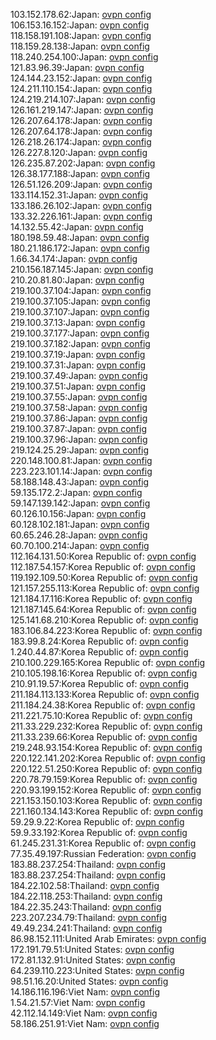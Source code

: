 103.152.178.62:Japan: [ovpn config](vpn/103_152_178_62.ovpn)  
106.153.16.152:Japan: [ovpn config](vpn/106_153_16_152.ovpn)  
118.158.191.108:Japan: [ovpn config](vpn/118_158_191_108.ovpn)  
118.159.28.138:Japan: [ovpn config](vpn/118_159_28_138.ovpn)  
118.240.254.100:Japan: [ovpn config](vpn/118_240_254_100.ovpn)  
121.83.96.39:Japan: [ovpn config](vpn/121_83_96_39.ovpn)  
124.144.23.152:Japan: [ovpn config](vpn/124_144_23_152.ovpn)  
124.211.110.154:Japan: [ovpn config](vpn/124_211_110_154.ovpn)  
124.219.214.107:Japan: [ovpn config](vpn/124_219_214_107.ovpn)  
126.161.219.147:Japan: [ovpn config](vpn/126_161_219_147.ovpn)  
126.207.64.178:Japan: [ovpn config](vpn/126_207_64_178.ovpn)  
126.207.64.178:Japan: [ovpn config](vpn/126_207_64_178.ovpn)  
126.218.26.174:Japan: [ovpn config](vpn/126_218_26_174.ovpn)  
126.227.8.120:Japan: [ovpn config](vpn/126_227_8_120.ovpn)  
126.235.87.202:Japan: [ovpn config](vpn/126_235_87_202.ovpn)  
126.38.177.188:Japan: [ovpn config](vpn/126_38_177_188.ovpn)  
126.51.126.209:Japan: [ovpn config](vpn/126_51_126_209.ovpn)  
133.114.152.31:Japan: [ovpn config](vpn/133_114_152_31.ovpn)  
133.186.26.102:Japan: [ovpn config](vpn/133_186_26_102.ovpn)  
133.32.226.161:Japan: [ovpn config](vpn/133_32_226_161.ovpn)  
14.132.55.42:Japan: [ovpn config](vpn/14_132_55_42.ovpn)  
180.198.59.48:Japan: [ovpn config](vpn/180_198_59_48.ovpn)  
180.21.186.172:Japan: [ovpn config](vpn/180_21_186_172.ovpn)  
1.66.34.174:Japan: [ovpn config](vpn/1_66_34_174.ovpn)  
210.156.187.145:Japan: [ovpn config](vpn/210_156_187_145.ovpn)  
210.20.81.80:Japan: [ovpn config](vpn/210_20_81_80.ovpn)  
219.100.37.104:Japan: [ovpn config](vpn/219_100_37_104.ovpn)  
219.100.37.105:Japan: [ovpn config](vpn/219_100_37_105.ovpn)  
219.100.37.107:Japan: [ovpn config](vpn/219_100_37_107.ovpn)  
219.100.37.13:Japan: [ovpn config](vpn/219_100_37_13.ovpn)  
219.100.37.177:Japan: [ovpn config](vpn/219_100_37_177.ovpn)  
219.100.37.182:Japan: [ovpn config](vpn/219_100_37_182.ovpn)  
219.100.37.19:Japan: [ovpn config](vpn/219_100_37_19.ovpn)  
219.100.37.31:Japan: [ovpn config](vpn/219_100_37_31.ovpn)  
219.100.37.49:Japan: [ovpn config](vpn/219_100_37_49.ovpn)  
219.100.37.51:Japan: [ovpn config](vpn/219_100_37_51.ovpn)  
219.100.37.55:Japan: [ovpn config](vpn/219_100_37_55.ovpn)  
219.100.37.58:Japan: [ovpn config](vpn/219_100_37_58.ovpn)  
219.100.37.86:Japan: [ovpn config](vpn/219_100_37_86.ovpn)  
219.100.37.87:Japan: [ovpn config](vpn/219_100_37_87.ovpn)  
219.100.37.96:Japan: [ovpn config](vpn/219_100_37_96.ovpn)  
219.124.25.29:Japan: [ovpn config](vpn/219_124_25_29.ovpn)  
220.148.100.81:Japan: [ovpn config](vpn/220_148_100_81.ovpn)  
223.223.101.14:Japan: [ovpn config](vpn/223_223_101_14.ovpn)  
58.188.148.43:Japan: [ovpn config](vpn/58_188_148_43.ovpn)  
59.135.172.2:Japan: [ovpn config](vpn/59_135_172_2.ovpn)  
59.147.139.142:Japan: [ovpn config](vpn/59_147_139_142.ovpn)  
60.126.10.156:Japan: [ovpn config](vpn/60_126_10_156.ovpn)  
60.128.102.181:Japan: [ovpn config](vpn/60_128_102_181.ovpn)  
60.65.246.28:Japan: [ovpn config](vpn/60_65_246_28.ovpn)  
60.70.100.214:Japan: [ovpn config](vpn/60_70_100_214.ovpn)  
112.164.131.50:Korea Republic of: [ovpn config](vpn/112_164_131_50.ovpn)  
112.187.54.157:Korea Republic of: [ovpn config](vpn/112_187_54_157.ovpn)  
119.192.109.50:Korea Republic of: [ovpn config](vpn/119_192_109_50.ovpn)  
121.157.255.113:Korea Republic of: [ovpn config](vpn/121_157_255_113.ovpn)  
121.184.17.116:Korea Republic of: [ovpn config](vpn/121_184_17_116.ovpn)  
121.187.145.64:Korea Republic of: [ovpn config](vpn/121_187_145_64.ovpn)  
125.141.68.210:Korea Republic of: [ovpn config](vpn/125_141_68_210.ovpn)  
183.106.84.223:Korea Republic of: [ovpn config](vpn/183_106_84_223.ovpn)  
183.99.8.24:Korea Republic of: [ovpn config](vpn/183_99_8_24.ovpn)  
1.240.44.87:Korea Republic of: [ovpn config](vpn/1_240_44_87.ovpn)  
210.100.229.165:Korea Republic of: [ovpn config](vpn/210_100_229_165.ovpn)  
210.105.198.16:Korea Republic of: [ovpn config](vpn/210_105_198_16.ovpn)  
210.91.19.57:Korea Republic of: [ovpn config](vpn/210_91_19_57.ovpn)  
211.184.113.133:Korea Republic of: [ovpn config](vpn/211_184_113_133.ovpn)  
211.184.24.38:Korea Republic of: [ovpn config](vpn/211_184_24_38.ovpn)  
211.221.75.10:Korea Republic of: [ovpn config](vpn/211_221_75_10.ovpn)  
211.33.229.232:Korea Republic of: [ovpn config](vpn/211_33_229_232.ovpn)  
211.33.239.66:Korea Republic of: [ovpn config](vpn/211_33_239_66.ovpn)  
219.248.93.154:Korea Republic of: [ovpn config](vpn/219_248_93_154.ovpn)  
220.122.141.202:Korea Republic of: [ovpn config](vpn/220_122_141_202.ovpn)  
220.122.51.250:Korea Republic of: [ovpn config](vpn/220_122_51_250.ovpn)  
220.78.79.159:Korea Republic of: [ovpn config](vpn/220_78_79_159.ovpn)  
220.93.199.152:Korea Republic of: [ovpn config](vpn/220_93_199_152.ovpn)  
221.153.150.103:Korea Republic of: [ovpn config](vpn/221_153_150_103.ovpn)  
221.160.134.143:Korea Republic of: [ovpn config](vpn/221_160_134_143.ovpn)  
59.29.9.22:Korea Republic of: [ovpn config](vpn/59_29_9_22.ovpn)  
59.9.33.192:Korea Republic of: [ovpn config](vpn/59_9_33_192.ovpn)  
61.245.231.31:Korea Republic of: [ovpn config](vpn/61_245_231_31.ovpn)  
77.35.49.197:Russian Federation: [ovpn config](vpn/77_35_49_197.ovpn)  
183.88.237.254:Thailand: [ovpn config](vpn/183_88_237_254.ovpn)  
183.88.237.254:Thailand: [ovpn config](vpn/183_88_237_254.ovpn)  
184.22.102.58:Thailand: [ovpn config](vpn/184_22_102_58.ovpn)  
184.22.118.253:Thailand: [ovpn config](vpn/184_22_118_253.ovpn)  
184.22.35.243:Thailand: [ovpn config](vpn/184_22_35_243.ovpn)  
223.207.234.79:Thailand: [ovpn config](vpn/223_207_234_79.ovpn)  
49.49.234.241:Thailand: [ovpn config](vpn/49_49_234_241.ovpn)  
86.98.152.111:United Arab Emirates: [ovpn config](vpn/86_98_152_111.ovpn)  
172.191.79.51:United States: [ovpn config](vpn/172_191_79_51.ovpn)  
172.81.132.91:United States: [ovpn config](vpn/172_81_132_91.ovpn)  
64.239.110.223:United States: [ovpn config](vpn/64_239_110_223.ovpn)  
98.51.16.20:United States: [ovpn config](vpn/98_51_16_20.ovpn)  
14.186.116.196:Viet Nam: [ovpn config](vpn/14_186_116_196.ovpn)  
1.54.21.57:Viet Nam: [ovpn config](vpn/1_54_21_57.ovpn)  
42.112.14.149:Viet Nam: [ovpn config](vpn/42_112_14_149.ovpn)  
58.186.251.91:Viet Nam: [ovpn config](vpn/58_186_251_91.ovpn)  
